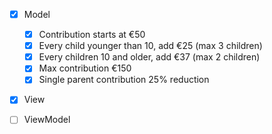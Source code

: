 ﻿  - [x] Model
    - [x] Contribution starts at €50
    - [x] Every child younger than 10, add €25 (max 3 children)   
    - [x] Every children 10 and older, add €37 (max 2 children)   
    - [x] Max contribution €150   
    - [x] Single parent contribution 25% reduction  

- [x] View

- [ ] ViewModel       
